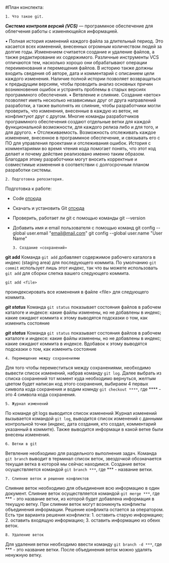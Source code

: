 #План конспекта:

    1. Что такое git.

***Cистема контроля версий (VCS)*** — программное обеспечение для облегчения работы с изменяющейся информацией.

•	Полная история изменений каждого файла за длительный период. Это касается всех изменений, внесенных огромным количеством людей за долгие годы. Изменением считается создание и удаление файлов, а также редактирование их содержимого. Различные инструменты VCS отличаются тем, насколько хорошо они обрабатывают операции переименования и перемещения файлов. В историю также должны входить сведения об авторе, дата и комментарий с описанием цели каждого изменения. Наличие полной истории позволяет возвращаться к предыдущим версиям, чтобы проводить анализ основных причин возникновения ошибок и устранять проблемы в старых версиях программного обеспечения. 
•	Ветвление и слияние. Создание «веток» позволяет иметь несколько независимых друг от друга направлений разработки, а также выполнять их слияние, чтобы разработчики могли проверить, что изменения, внесенные в каждую из веток, не конфликтуют друг с другом. Многие команды разработчиков программного обеспечения создают отдельные ветки для каждой функциональной возможности, для каждого релиза либо и для того, и для другого. 
•	Отслеживаемость. Возможность отслеживать каждое изменение, внесенное в программное обеспечение, и связывать его с ПО для управления проектами и отслеживания ошибок. История с комментариями во время чтения кода помогает понять, что этот код делает и почему действие реализовано именно таким образом. Благодаря этому разработчики могут вносить корректные и совместимые изменения в соответствии с долгосрочным планом разработки системы. 

    2. Подготовка репозитория.

Подготовка к работе:
* Code [отсюда](https://code.visualstudio.com/docs/?dv=win)
* Скачать и установить Git [отсюда](https://git-scm.com/download/win)
* Проверить, работает ли git  с помощью команды 
git --version
* Добавить имя и email пользователя с помощью команд
  git config --global user.email "email@mail.com"
  git config --global user.name "User Name"
  
      3. Создание «сохранений»

**git add**
Команда `git add` добавляет содержимое рабочего каталога в индекс (staging area) для последующего коммита. По умолчанию `git commit` использует лишь этот индекс, так что вы можете использовать `git add` для сборки слепка вашего следующего коммита.

    git add <file>
проиндексировать все изменения в файле &lt;file&gt; для следующего коммита.

***git status***
Команда `git status` показывает состояния файлов в рабочем каталоге и индексе: какие файлы изменены, но не добавлены в индекс; какие ожидают коммита к этому выводятся подсказки о том, как изменить состояние 

***git status***
Команда `git status` показывает состояния файлов в рабочем каталоге и индексе: какие файлы изменены, но не добавлены в индекс; какие ожидают коммита в индексе. Вдобавок к этому выводятся подсказки о том, как изменить состояние 

    4. Перемещение между сохранениями

Для того чтобы переместиться между сохранениями, необходимо вывести список изменений, набрав команду `git log`.
Далее выбрать из списка сохранений тот момент куда необходимо вернуться, желтым цветом будет написан код этого сохранения, выбираем 4 первых символа кода сохранения и водим комнду `git checkout ****`, где **** - это 4 символа кода сохранения. 

    5. Журнал изменений

По команде git logs выводится список изменений
Журнал изменений вызывается командой `git log`, выводится список изменений с данными контрольной точки (индекс, дата создания, кто создал, комментарий указанный в коммите).
Также выводится информаци в какой ветке были внесены изменения.

    6. Ветки в git

Ветвление необходимо для раздельного выполнения задач.
Команда `git branch`  выводит в терминал список веток, звездочкой обозначается текущая ветка в которой мы сейчас находимся.
Создание веток осуществляется командой `git branch ***`, где *** - название ветки.

    7. Слияние веток и решение конфликтов
    
Слияние веток необходимо для объединения всю информацию в один документ.
Слияние веток осуществляется командой `git merge ***`, где *** - это название ветки, из которой будет добавлена информация в текущую ветку.
При слиянии веток могут возникнуть конфликты объединения информации. Решение конфликта остается за оператором. Есть три варианта решения конфликта: 1. оставить старую информацию; 2. оставить входящую информацию; 3. оставить информацию из обеих веток.

    8. Удаление веток

Для удаления ветки необходимо ввести команду `git branch -d ***`, где *** - это название ветки. 
После объединения веток можно удалять ненужную ветку.